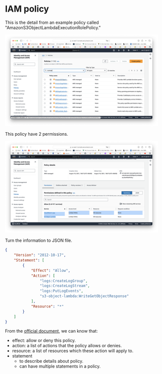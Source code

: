 # IAM policy
This is the detail from an example policy called "AmazonS3ObjectLambdaExecutionRolePolicy."

<img src="img/policy-01.png">

This policy have 2 permissions.

<img src="img/policy-02.png">

Turn the information to JSON file.
```json
{
    "Version": "2012-10-17",
    "Statement": [
        {
            "Effect": "Allow",
            "Action": [
                "logs:CreateLogGroup",
                "logs:CreateLogStream",
                "logs:PutLogEvents",
                "s3-object-lambda:WriteGetObjectResponse"
            ],
            "Resource": "*"
        }
    ]
}
```

From the [official document](https://docs.aws.amazon.com/IAM/latest/UserGuide/access_policies.html), we can know that:
- effect: allow or deny this policy.
- action: a list of actions that the policy allows or denies.
- resource: a list of resources which these action will apply to.
- statement
  - to describe details about policy.
  - can have multiple statements in a policy.